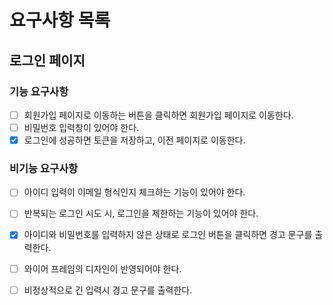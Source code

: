 # 요구사항 목록
## 로그인 페이지
### 기능 요구사항
- [ ] 회원가입 페이지로 이동하는 버튼을 클릭하면 회원가입 페이지로 이동한다.
- [ ] 비밀번호 입력창이 있어야 한다.
- [x] 로그인에 성공하면 토큰을 저장하고, 이전 페이지로 이동한다.

### 비기능 요구사항
- [ ] 아이디 입력이 이메일 형식인지 체크하는 기능이 있어야 한다.
- [ ] 반복되는 로그인 시도 시, 로그인을 제한하는 기능이 있어야 한다.
- [x] 아이디와 비밀번호를 입력하지 않은 상태로 로그인 버튼을 클릭하면 경고 문구를 출력한다.
- [ ] 와이어 프레임의 디자인이 반영되어야 한다.
- [ ] 비정상적으로 긴 입력시 경고 문구를 출력한다.

